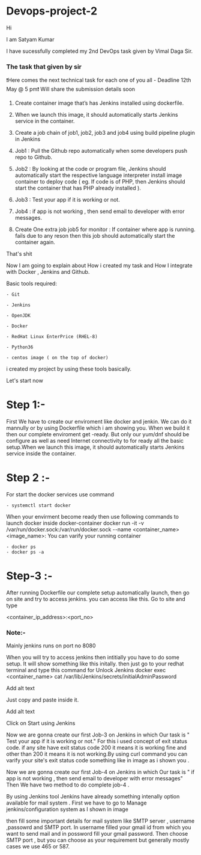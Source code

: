# Devops-project-2

Hi

I am Satyam Kumar


I have sucessfully completed my 2nd DevOps task given by Vimal Daga Sir.



### The task that given by sir
❗️Here comes the next technical task for each one of you all - Deadline 12th May @ 5 pm❗️
Will share the submission details soon

1. Create container image that’s has Jenkins installed using dockerfile.

2. When we launch this image, it should automatically starts Jenkins service in the container.

3. Create a job chain of job1, job2, job3 and job4 using build pipeline plugin in Jenkins

4. Job1 : Pull the Github repo automatically when some developers push repo to Github.

5. Job2 : By looking at the code or program file, Jenkins should automatically start the respective language interpreter install image 
container to deploy code ( eg. If code is of PHP, then Jenkins should start the container that has PHP already installed ).

6. Job3 : Test your app if it is working or not.

7. Job4 : if app is not working , then send email to developer with error messages.

8. Create One extra job job5 for monitor : If container where app is running. fails due to any reson then this job should automatically start the container again.

That's shit

Now I am going to explain about How i created my task and How I integrate with Docker , Jenkins and Github.

Basic tools required: 

    - Git
   
    - Jenkins
  
    - OpenJDK 
   
    - Docker
   
    - RedHat Linux EnterPrice (RHEL-8)
  
    - Python36
   
    - centos image ( on the top of docker)

i created my project by using these tools basically.

Let's start now 

# Step 1:-

First We have to create our enviroment like docker and jenkin. We can do it mannully or by using Dockerfile which i am showing you. When we build it then our complete enviroment get -ready. But only our yum/dnf should be configure as well as need Internet connectivity to for ready all the basic setup.When we launch this image, it should automatically starts Jenkins service inside the container.


# Step 2 :-
For start the docker services use command

    - systemctl start docker

When your envirment become ready then use following commands to launch docker inside docker-container
docker run -it -v /var/run/docker.sock:/var/run/docker.sock --name <container_name> <image_name>:<tag>
You can varify your running container
 
    - docker ps
    - docker ps -a


# Step-3 :-

After running Dockerfile our complete setup automatically launch, then go on site and try to access jenkins. you can access like this. Go to site and type

<container_ip_address>:<port_no>

### Note:-
Mainly jenkins runs on port no 8080


When you will try to access jenkins then intitially you have to do some setup. It will show something like this initally. then just go to your redhat terminal and type this command for Unlock Jenkins
docker exec <container_name> cat /var/lib/Jenkins/secrets/initialAdminPassword







Add alt text

Just copy and paste inside it.







Add alt text


Click on Start using Jenkins



Now we are gonna create our first Job-3 on Jenkins in which Our task is " Test your app if it 
is working or not." For this i used concept of exit status code. if any site have exit status code
 200 it means it is working fine and other than 200 it means it is not working.By using curl 
command you can varify your site's exit status code something like in image as i shown you .






Now we are gonna create our first Job-4 on Jenkins in which Our task is " if app is not working , 
then send email to developer with error messages" Then We have two method to do complete job-4 .



By using Jenkins tool
Jenkins have already something intenally option available for mail system . First we have to go 
to Manage jenkins/configuration system as I shown in image




then fill some important details for mail system like SMTP server , username ,passowrd and SMTP port.
 In username filled your gmail id from which you want to send mail and in possword fill your gmail 
password. Then choose SMTP port , but you can choose as your requirement but generally mostly cases 
we use 465 or 587.

